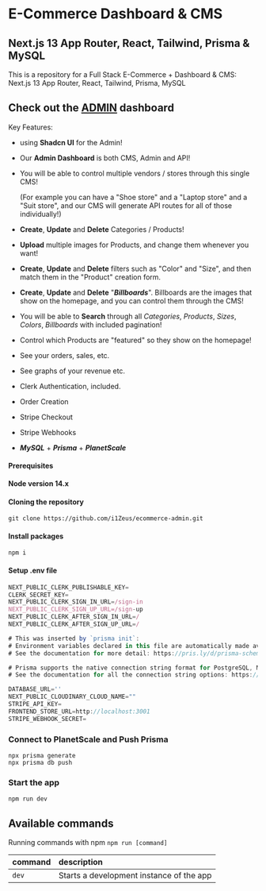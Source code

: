 # E-Commerce Dashboard & CMS

## Next.js 13 App Router, React, Tailwind, Prisma & MySQL

This is a repository for a Full Stack E-Commerce + Dashboard & CMS: Next.js 13 App Router, React, Tailwind, Prisma, MySQL

## Check out the [ADMIN](https://github.com/i1Zeus/ecommerce-admin) dashboard

Key Features:

- using **Shadcn UI** for the Admin!
- Our **Admin Dashboard** is both CMS, Admin and API!
- You will be able to control multiple vendors / stores through this single CMS!

  (For example you can have a "Shoe store" and a "Laptop store" and a "Suit store", and our CMS will generate API routes for all of those individually!)

- **Create**, **Update** and **Delete** Categories / Products!
- **Upload** multiple images for Products, and change them whenever you want!
- **Create**, **Update** and **Delete** filters such as "Color" and "Size", and then match them in the "Product" creation form.
- **Create**, **Update** and **Delete** "**_Billboards_**". Billboards are the images that show on the homepage, and you can control them through the CMS!
- You will be able to **Search** through all _Categories_, _Products_, _Sizes_, _Colors_, _Billboards_ with included pagination!
- Control which Products are "featured" so they show on the homepage!
- See your orders, sales, etc.
- See graphs of your revenue etc.
- Clerk Authentication, included.
- Order Creation
- Stripe Checkout
- Stripe Webhooks
- **_MySQL_** + **_Prisma_** + **_PlanetScale_**

#### Prerequisites

**Node version 14.x**

#### Cloning the repository

```shell
git clone https://github.com/i1Zeus/ecommerce-admin.git
```

#### Install packages

```shell
npm i
```

#### Setup .env file

```js
NEXT_PUBLIC_CLERK_PUBLISHABLE_KEY=
CLERK_SECRET_KEY=
NEXT_PUBLIC_CLERK_SIGN_IN_URL=/sign-in
NEXT_PUBLIC_CLERK_SIGN_UP_URL=/sign-up
NEXT_PUBLIC_CLERK_AFTER_SIGN_IN_URL=/
NEXT_PUBLIC_CLERK_AFTER_SIGN_UP_URL=/

# This was inserted by `prisma init`:
# Environment variables declared in this file are automatically made available to Prisma.
# See the documentation for more detail: https://pris.ly/d/prisma-schema#accessing-environment-variables-from-the-schema

# Prisma supports the native connection string format for PostgreSQL, MySQL, SQLite, SQL Server, MongoDB and CockroachDB.
# See the documentation for all the connection string options: https://pris.ly/d/connection-strings

DATABASE_URL=''
NEXT_PUBLIC_CLOUDINARY_CLOUD_NAME=""
STRIPE_API_KEY=
FRONTEND_STORE_URL=http://localhost:3001
STRIPE_WEBHOOK_SECRET=
```

### Connect to PlanetScale and Push Prisma

```shell
npx prisma generate
npx prisma db push
```

### Start the app

```shell
npm run dev
```

## Available commands

Running commands with npm `npm run [command]`

| command | description                              |
| :------ | :--------------------------------------- |
| `dev`   | Starts a development instance of the app |
